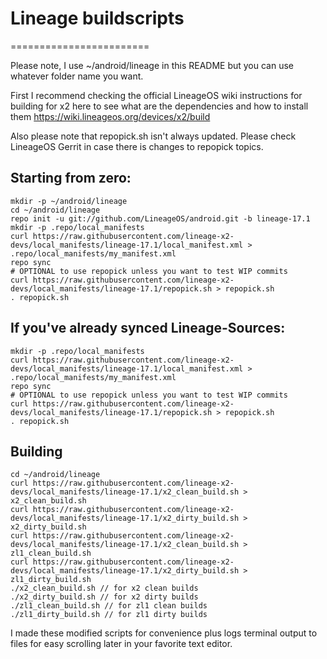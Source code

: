 # Lineage buildscripts
========================

Please note, I use ~/android/lineage in this README but you can use whatever folder name you want.

First I recommend checking the official LineageOS wiki instructions for building for x2 here to see what are the dependencies and how to install them
https://wiki.lineageos.org/devices/x2/build

Also please note that repopick.sh isn't always updated. Please check LineageOS Gerrit in case there is changes to repopick topics.

Starting from zero:
---------
    mkdir -p ~/android/lineage
    cd ~/android/lineage
    repo init -u git://github.com/LineageOS/android.git -b lineage-17.1
    mkdir -p .repo/local_manifests
    curl https://raw.githubusercontent.com/lineage-x2-devs/local_manifests/lineage-17.1/local_manifest.xml > .repo/local_manifests/my_manifest.xml
    repo sync
    # OPTIONAL to use repopick unless you want to test WIP commits
    curl https://raw.githubusercontent.com/lineage-x2-devs/local_manifests/lineage-17.1/repopick.sh > repopick.sh
    . repopick.sh

If you've already synced Lineage-Sources:
----------
    mkdir -p .repo/local_manifests
    curl https://raw.githubusercontent.com/lineage-x2-devs/local_manifests/lineage-17.1/local_manifest.xml > .repo/local_manifests/my_manifest.xml
    repo sync
    # OPTIONAL to use repopick unless you want to test WIP commits
    curl https://raw.githubusercontent.com/lineage-x2-devs/local_manifests/lineage-17.1/repopick.sh > repopick.sh
    . repopick.sh

Building
----------
    cd ~/android/lineage
    curl https://raw.githubusercontent.com/lineage-x2-devs/local_manifests/lineage-17.1/x2_clean_build.sh > x2_clean_build.sh
    curl https://raw.githubusercontent.com/lineage-x2-devs/local_manifests/lineage-17.1/x2_dirty_build.sh > x2_dirty_build.sh
    curl https://raw.githubusercontent.com/lineage-x2-devs/local_manifests/lineage-17.1/x2_clean_build.sh > zl1_clean_build.sh
    curl https://raw.githubusercontent.com/lineage-x2-devs/local_manifests/lineage-17.1/x2_dirty_build.sh > zl1_dirty_build.sh
    ./x2_clean_build.sh // for x2 clean builds
    ./x2_dirty_build.sh // for x2 dirty builds
    ./zl1_clean_build.sh // for zl1 clean builds
    ./zl1_dirty_build.sh // for zl1 dirty builds

I made these modified scripts for convenience plus logs terminal output to files for easy scrolling later in your favorite text editor.
